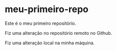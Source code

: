 # meu-primeiro-repo
Este é o meu primeiro repositório.

Fiz uma alteração no repositório remoto no Github.

Fiz uma alteração local na minha máquina.